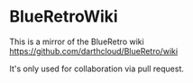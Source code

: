 # BlueRetroWiki

This is a mirror of the BlueRetro wiki https://github.com/darthcloud/BlueRetro/wiki

It's only used for collaboration via pull request.
